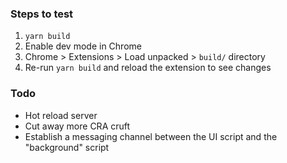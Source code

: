 ### Steps to test

1. `yarn build`
1. Enable dev mode in Chrome
1. Chrome > Extensions > Load unpacked > `build/` directory
1. Re-run `yarn build` and reload the extension to see changes

### Todo

- Hot reload server
- Cut away more CRA cruft
- Establish a messaging channel between the UI script and the "background" script
